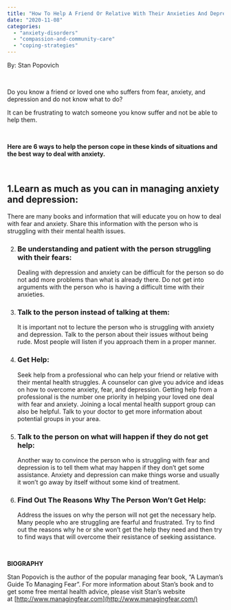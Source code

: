 ```yaml
---
title: "How To Help A Friend Or Relative With Their Anxieties And Depression"
date: "2020-11-08"
categories: 
  - "anxiety-disorders"
  - "compassion-and-community-care"
  - "coping-strategies"
---
```


By: Stan Popovich

 

Do you know a friend or loved one who suffers from fear, anxiety, and depression and do not know what to do?

It can be frustrating to watch someone you know suffer and not be able to help them.

 

**Here are 6 ways to help the person cope in these kinds of situations and the best way to deal with anxiety.**

 

## **1.Learn as much as you can in managing anxiety and depression:**

There are many books and information that will educate you on how to deal with fear and anxiety. Share this information with the person who is struggling with their mental health issues.

2. ### **Be understanding and patient with the person struggling with their fears:**
    
    Dealing with depression and anxiety can be difficult for the person so do not add more problems than what is already there. Do not get into arguments with the person who is having a difficult time with their anxieties.
3. ### **Talk to the person instead of talking at them:** 
    
    It is important not to lecture the person who is struggling with anxiety and depression. Talk to the person about their issues without being rude. Most people will listen if you approach them in a proper manner.
4. ### **Get Help:** 
    
    Seek help from a professional who can help your friend or relative with their mental health struggles. A counselor can give you advice and ideas on how to overcome anxiety, fear, and depression. Getting help from a professional is the number one priority in helping your loved one deal with fear and anxiety. Joining a local mental health support group can also be helpful. Talk to your doctor to get more information about potential groups in your area.
5. ### **Talk to the person on what will happen if they do not get help:** 
    
    Another way to convince the person who is struggling with fear and depression is to tell them what may happen if they don’t get some assistance. Anxiety and depression can make things worse and usually it won’t go away by itself without some kind of treatment.
6. ### **Find Out The Reasons Why The Person Won’t Get Help:** 
    
    Address the issues on why the person will not get the necessary help. Many people who are struggling are fearful and frustrated. Try to find out the reasons why he or she won’t get the help they need and then try to find ways that will overcome their resistance of seeking assistance.

 

**BIOGRAPHY**

Stan Popovich is the author of the popular managing fear book, “A Layman’s Guide To Managing Fear”. For more information about Stan’s book and to get some free mental health advice, please visit Stan’s website at [http://www.managingfear.com](http://www.managingfear.com/)
